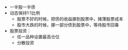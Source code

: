 * 一半股一半债
* 动态保持1:1比例
  * 股票不好的时候，把债的收益挪到股票中，摊薄股票成本
  * 股市大跌的时候，挪一部分债到股票中，等待股市回春
* 股票投资：
  * 任一品种设置最高仓位
  * 分散投资
